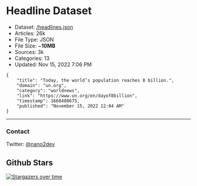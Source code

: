 # Headline Dataset

- Dataset: [/headlines.json](https://raw.githubusercontent.com/fwd/news/master/headlines.json) 
- Articles: 26k
- File Type: JSON
- File Size: ~**10MB**
- Sources: 3k
- Categories: 13
- Updated: Nov 15, 2022 7:06 PM

```
{
    "title": "Today, the world’s population reaches 8 billion.",
    "domain": "un.org",
    "category": "worldnews",
    "link": "https://www.un.org/en/dayof8billion",
    "timestamp": 1668488675,
    "published": "November 15, 2022 12:04 AM"
}
```

---

### Contact 

Twitter: [@nano2dev](https://twitter.com/nano2dev)

## Github Stars

[![Stargazers over time](https://starchart.cc/fwd/news.svg)](https://starchart.cc/fwd/news)
